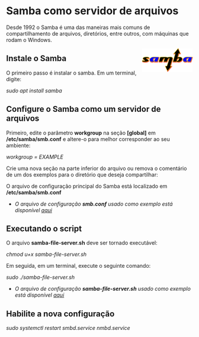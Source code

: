 # Samba como servidor de arquivos
Desde 1992 o Samba é uma das maneiras mais comuns de compartilhamento de arquivos, diretórios, entre outros, com máquinas que rodam o Windows.

<img align="right" src="SambaLogo.png">
 
 ## Instale o Samba
 O primeiro passo é instalar o samba. Em um terminal, digite:

*sudo apt install samba*

## Configure o Samba como um servidor de arquivos
Primeiro, edite o parâmetro **workgroup** na seção **[global]** em **/etc/samba/smb.conf** e altere-o para melhor corresponder ao seu ambiente:

*workgroup = EXAMPLE*

Crie uma nova seção na parte inferior do arquivo ou remova o comentário de um dos exemplos para o diretório que deseja compartilhar:

O arquivo de configuração principal do Samba está localizado em **/etc/samba/smb.conf**

* *O arquivo de configuração **smb.conf** usado como exemplo está disponível [aqui](https://github.com/rafaelmotadasilva/samba-file-server/blob/main/smb.conf)*

## Executando o script

O arquivo **samba-file-server.sh** deve ser tornado executável:

*chmod u+x samba-file-server.sh*

Em seguida, em um terminal, execute o seguinte comando:

*sudo ./samba-file-server.sh*

* *O arquivo de configuração **samba-file-server.sh** usado como exemplo está disponível [aqui](https://github.com/rafaelmotadasilva/samba-file-server/blob/main/samba-file-server.sh)*

## Habilite a nova configuração
*sudo systemctl restart smbd.service nmbd.service*